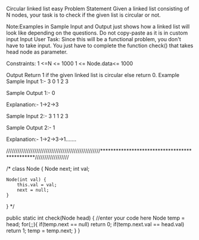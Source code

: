 Circular linked list
easy
Problem Statement
Given a linked list consisting of N nodes, your task is to check if the given list is circular or not.

Note:Examples in Sample Input and Output just shows how a linked list will look like depending on the questions. Do not copy-paste as it is in custom input
Input
User Task:
Since this will be a functional problem, you don't have to take input. You just have to complete the function check() that takes head node as parameter.

Constraints:
1 <=N <= 1000
1 <= Node.data<= 1000

Output
Return 1 if the given linked list is circular else return 0.
Example
Sample Input 1:-
3 0
1 2 3

Sample Output 1:-
0

Explanation:-
1->2->3

Sample Input 2:-
3 1
1 2 3

Sample Output 2:-
1

Explanation:-
1->2->3->1.......


//////////////////////////////////////////////////**********************************************//////////////////











/*
class Node {
    Node next;
    int val;

    Node(int val) {
        this.val = val;
        next = null;
    }
}
*/

public static int check(Node head) {
//enter your code here
    Node temp = head;
    for(;;){
        if(temp.next == null) return 0;
        if(temp.next.val == head.val) return 1;
        temp = temp.next;
    }
}
